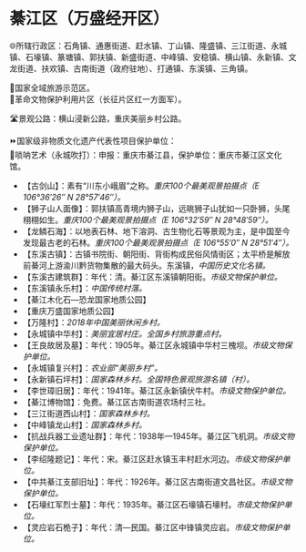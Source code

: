 # 綦江区（万盛经开区）  
🌐所辖行政区：石角镇、通惠街道、赶水镇、丁山镇、隆盛镇、三江街道、永城镇、石壕镇、篆塘镇、郭扶镇、新盛街道、中峰镇、安稳镇、横山镇、永新镇、文龙街道、扶欢镇、古南街道（政府驻地）、打通镇、东溪镇、三角镇。  

🚩国家全域旅游示范区。  
🚩革命文物保护利用片区（长征片区红一方面军）。  

🛣️景观公路：横山浸新公路，重庆美丽乡村公路。  

⏩国家级非物质文化遗产代表性项目保护单位：  
🔸唢呐艺术（永城吹打）：申报：重庆市綦江县，保护单位：重庆市綦江区文化馆。  

* 【古剑山】：素有“川东小峨眉”之称。*重庆100个最美观景拍摄点（E 106°36′26″ N 28°57′46″）。*  
* 【狮子山人面像】：郭扶镇高青境内狮子山，远晀狮子山犹如一只卧狮，头尾栩栩如生。*重庆100个最美观景拍摄点（E 106°32′59″ N 28°48′59″）。*  
* 【龙鳞石海】：以地表石林、地下溶洞、古生物化石等景观为主，是中国至今发现最古老的石林。*重庆100个最美观景拍摄点（E 106°55′0″ N 28°51′4″）。*  
* 【东溪古镇】：古镇书院街、朝阳街、背街构成民俗风情街区；太平桥是解放前綦河上游渝川黔货物集散的最大码头。东溪镇，*中国历史文化名镇。*  
* 【东溪古建筑群】：年代：清。綦江区东溪镇朝阳街。*市级文物保护单位。*  
* 【东溪镇永乐村】：*中国传统村落。*  
* 【綦江木化石—恐龙国家地质公园】  
* 【重庆万盛国家地质公园】  
* 【万隆村】：*2018年中国美丽休闲乡村。*  
* 【永城镇中华村】：*美丽宜居村庄。全国乡村旅游重点村。*  
* 【王良故居及墓】：年代：1905年。綦江区永城镇中华村三槐坝。*市级文物保护单位。*  
* 【永城镇复兴村】：*农业部“美丽乡村”。*  
* 【永新镇石坪村】：*国家森林乡村。全国特色景观旅游名镇（村）。*  
* 【李世璋旧居】：年代：1941年。綦江区永新镇伏牛村。*市级文物保护单位。*  
* 【綦江博物馆】：免费。綦江区古南街道农场村三社。  
* 【三江街道西山村】：*国家森林乡村。*  
* 【中峰镇龙山村】：*国家森林乡村。*  
* 【抗战兵器工业遗址群】：年代：1938年—1945年。綦江区飞机洞。*市级文物保护单位。*  
* 【李绍隆题记】：年代：宋。綦江区赶水镇玉丰村赶水河边。*市级文物保护单位。*  
* 【中共綦江支部旧址】：年代：1926年。綦江区古南街道文昌社区。*市级文物保护单位。*  
* 【石壕红军烈士墓】：年代：1935年。綦江区石壕镇石壕村。*市级文物保护单位。*  
* 【灵应岩石桅子】：年代：清—民国。綦江区中锋镇灵应岩。*市级文物保护单位。*  
